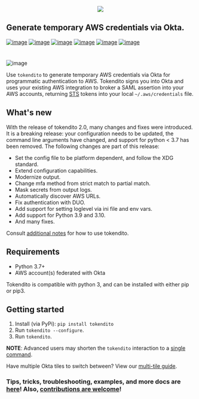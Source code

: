 <p align="center">
  <img src="https://raw.githubusercontent.com/dowjones/tokendito/main/docs/tokendito.png"/>
</p>

## Generate temporary AWS credentials via Okta.

[![image](https://github.com/dowjones/tokendito/workflows/Lint%20and%20Test/badge.svg)](https://github.com/dowjones/tokendito/actions)
[![image](https://img.shields.io/badge/python-3.7%2C%203.8%2C%203.9%2C%203.10%2C%203.11-blueviolet)](https://pypi.org/project/tokendito/)
[![image](https://github.com/dowjones/tokendito/workflows/Woke/badge.svg)](https://github.com/dowjones/tokendito/actions)
[![image](https://img.shields.io/badge/license-Apache%202.0-ff69b4)](https://github.com/dowjones/tokendito/blob/main/LICENSE.txt)
[![image](https://img.shields.io/badge/OS-Mac%2C%20Windows%2C%20Linux-9cf)](https://github.com/dowjones/tokendito/)
[![image](https://coveralls.io/repos/github/dowjones/tokendito/badge.svg)](https://coveralls.io/github/dowjones/tokendito)

#

![image](https://raw.githubusercontent.com/dowjones/tokendito/main/docs/tokendito-scaled.gif)

Use `tokendito` to generate temporary AWS credentials via Okta for
programmatic authentication to AWS. Tokendito signs you into Okta and
uses your existing AWS integration to broker a SAML assertion into
your AWS accounts, returning
[STS](https://docs.aws.amazon.com/IAM/latest/UserGuide/id_credentials_temp.html)
tokens into your local `~/.aws/credentials` file.

## What's new
With the release of tokendito 2.0, many changes and fixes were introduced. It is a breaking release: your configuration needs to be updated, the command line arguments have changed, and support for python < 3.7 has been removed.
The following changes are part of this release:
- Set the config file to be platform dependent, and follow the XDG standard.
- Extend configuration capabilities.
- Modernize output.
- Change mfa method from strict match to partial match. 
- Mask secrets from output logs.
- Automatically discover AWS URLs.
- Fix authentication with DUO.
- Add support for setting loglevel via ini file and env vars.
- Add support for Python 3.9 and 3.10.
- And many fixes.

Consult [additional notes](docs/README.md) for how to use tokendito. 

## Requirements

-   Python 3.7+
-   AWS account(s) federated with Okta

Tokendito is compatible with python 3, and can be installed with either
pip or pip3.

## Getting started

1.  Install (via PyPi): `pip install tokendito`
2.  Run `tokendito --configure`.
3.  Run `tokendito`.

**NOTE**: Advanced users may shorten the `tokendito` interaction to a [single
command](docs/README.md#single-command-usage).

Have multiple Okta tiles to switch between? View our [multi-tile
guide](docs/README.md#multi-tile-guide).

### Tips, tricks, troubleshooting, examples, and more docs are [here](docs/README.md)! Also, [contributions are welcome](docs/CONTRIBUTING.md)!
